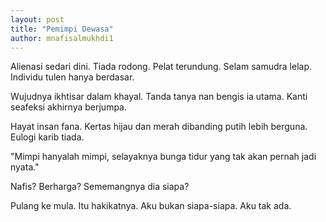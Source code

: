 ```yaml
---
layout: post
title: "Pemimpi Dewasa"
author: mnafisalmukhdi1
---
```

Alienasi sedari dini. Tiada rodong. Pelat terundung. Selam samudra lelap. Individu tulen hanya berdasar.

Wujudnya ikhtisar dalam khayal. Tanda tanya nan bengis ia utama. Kanti seafeksi akhirnya berjumpa.

Hayat insan fana. Kertas hijau dan merah dibanding putih lebih berguna. Eulogi karib tiada.

"Mimpi hanyalah mimpi, selayaknya bunga tidur yang tak akan pernah jadi nyata."

Nafis? Berharga? Sememangnya dia siapa?

Pulang ke mula. Itu hakikatnya. Aku bukan siapa-siapa. Aku tak ada.
